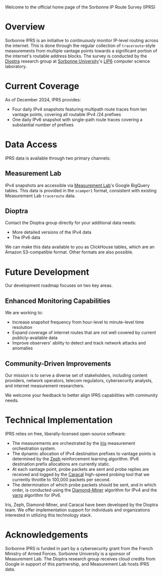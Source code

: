 Welcome to the official home page of the Sorbonne IP Route Survey (IPRS)

# Overview

Sorbonne IPRS is an initiative to continuously monitor IP-level routing across the internet.
This is done through the regular collection of `traceroute`-style measurements from multiple vantage points towards a significant portion of the internet's routable address blocks.
The survey is conducted by the [Dioptra](https://dioptra.io) research group at [Sorbonne University](https://sorbonne-universite.fr/en)'s [LIP6](https://www.lip6.fr/?LANG=en) computer science laboratory.

# Current Coverage

As of December 2024, IPRS provides:

* Four daily IPv4 snapshots featuring multipath route traces from ten vantage points, covering all routable IPv4 /24 prefixes
* One daily IPv6 snapshot with single-path route traces covering a substantial number of prefixes 

# Data Access

IPRS data is available through two primary channels:

## Measurement Lab

IPv4 snapshots are accessible via [Measurement Lab](https://www.measurementlab.net)'s Google BigQuery tables.
This data is provided in the `scamper1` format, consistent with existing Measurement Lab `traceroute` data.

## Dioptra

Contact the Dioptra group directly for your additional data needs:

* More detailed versions of the IPv4 data
* The IPv6 data

We can make this data available to you as ClickHouse tables, which are an Amazon S3-compatible format.
Other formats are also possible.

# Future Development

Our development roadmap focuses on two key areas.

## Enhanced Monitoring Capabilities

We are working to:

* Increase snapshot frequency from hour-level to minute-level time resolution
* Expand coverage of internet routes that are not well covered by current publicly-available data
* Improve observers' ability to detect and track network attacks and anomalies

## Community-Driven Improvements

Our mission is to serve a diverse set of stakeholders, including content providers, network operators, telecom regulators, cybersecurity analysts, and internet measurement researchers.

We welcome your feedback to better align IPRS capabilities with community needs.

# Technical Implementation

IPRS relies on free, liberally-licensed open-source software:

* The measurements are orchestrated by the [Iris](https://github.com/dioptra-io/zeph) measurement orchestration system.
* The dynamic allocation of IPv4 destination prefixes to vantage points is determined by the [Zeph](https://github.com/dioptra-io/zeph) reinforcement learning algorithm. IPv6 destination prefix allocations are currently static.
* At each vantage point, probe packets are sent and probe replies are received and logged by the [Caracal](https://github.com/dioptra-io/caracal) high-speed probing tool that we currently throttle to 100,000 packets per second.
* The determination of which probe packets should be sent, and in which order, is conducted using the [Diamond-Miner](https://github.com/dioptra-io/diamond-miner) algorithm for IPv4 and the [yarrp](https://github.com/cmand/yarrp) algorithm for IPv6.

Iris, Zeph, Diamond-Miner, and Caracal have been developed by the Dioptra team.
We offer implementation support for individuals and organizations interested in utilizing this technology stack.

# Acknowledgements

Sorbonne IPRS is funded in part by a cybersecurity grant from the French Ministry of Armed Forces.
Sorbonne University is a sponsor of Measurement Lab. The Dioptra research group receives cloud credits from Google in support of this partnership, and Measurement Lab hosts IPRS data.
